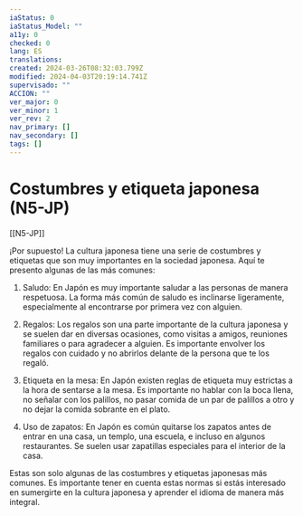 ```yaml
---
iaStatus: 0
iaStatus_Model: ""
a11y: 0
checked: 0
lang: ES
translations: 
created: 2024-03-26T08:32:03.799Z
modified: 2024-04-03T20:19:14.741Z
supervisado: ""
ACCION: ""
ver_major: 0
ver_minor: 1
ver_rev: 2
nav_primary: []
nav_secondary: []
tags: []
---
```

# Costumbres y etiqueta japonesa (N5-JP)

[[N5-JP]]

¡Por supuesto! La cultura japonesa tiene una serie de costumbres y etiquetas que son muy importantes en la sociedad japonesa. Aquí te presento algunas de las más comunes:

1. Saludo: En Japón es muy importante saludar a las personas de manera respetuosa. La forma más común de saludo es inclinarse ligeramente, especialmente al encontrarse por primera vez con alguien.

2. Regalos: Los regalos son una parte importante de la cultura japonesa y se suelen dar en diversas ocasiones, como visitas a amigos, reuniones familiares o para agradecer a alguien. Es importante envolver los regalos con cuidado y no abrirlos delante de la persona que te los regaló.

3. Etiqueta en la mesa: En Japón existen reglas de etiqueta muy estrictas a la hora de sentarse a la mesa. Es importante no hablar con la boca llena, no señalar con los palillos, no pasar comida de un par de palillos a otro y no dejar la comida sobrante en el plato.

4. Uso de zapatos: En Japón es común quitarse los zapatos antes de entrar en una casa, un templo, una escuela, e incluso en algunos restaurantes. Se suelen usar zapatillas especiales para el interior de la casa.

Estas son solo algunas de las costumbres y etiquetas japonesas más comunes. Es importante tener en cuenta estas normas si estás interesado en sumergirte en la cultura japonesa y aprender el idioma de manera más integral.
